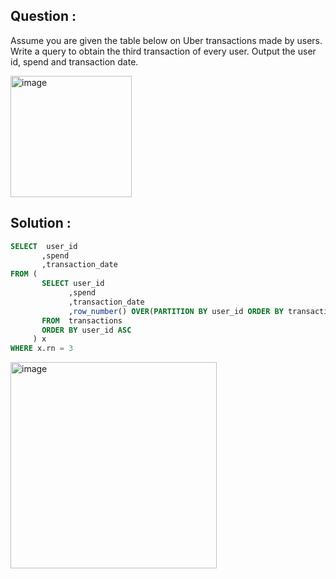 ## Question :
Assume you are given the table below on Uber transactions made by users. Write a query to obtain the third transaction of every user. 
Output the user id, spend and transaction date.

<img width="194" alt="image" src="https://github.com/Sary332/SQL-Code-Practice/assets/110008177/20d61c92-d572-450f-a6bf-83b454ba0eb0">

## Solution :
```sql
SELECT  user_id
       ,spend
       ,transaction_date
FROM (
       SELECT user_id
             ,spend
             ,transaction_date
             ,row_number() OVER(PARTITION BY user_id ORDER BY transaction_date ASC) as rn
       FROM  transactions
       ORDER BY user_id ASC 
     ) x 
WHERE x.rn = 3
```
<img width="330" alt="image" src="https://github.com/Sary332/SQL-Code-Practice/assets/110008177/38d2773b-f41e-4331-a56b-9ff7b4da22fb">
